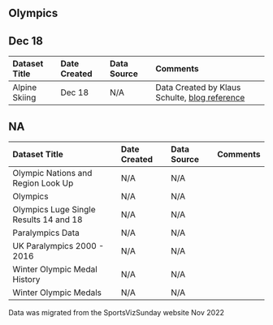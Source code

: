 ## Olympics

## Dec 18

|Dataset Title|Date Created|Data Source|Comments|
|:----|:---------|:---------|:---------|
|Alpine Skiing|Dec 18|N/A|Data Created by Klaus Schulte, [blog reference](https://vizjockey.com/2018/12/01/sportsvizsunday-challenge-dec-2018)|


## NA

|Dataset Title|Date Created|Data Source|Comments|
|:----|:---------|:---------|:---------|
|Olympic Nations and Region Look Up|N/A|N/A||
|Olympics|N/A|N/A||
|Olympics Luge Single Results 14 and 18|N/A|N/A||
|Paralympics Data|N/A|N/A||
|UK Paralympics 2000 - 2016|N/A|N/A||
|Winter Olympic Medal History|N/A|N/A||
|Winter Olympic Medals|N/A|N/A||

Data was migrated from the SportsVizSunday website Nov 2022


